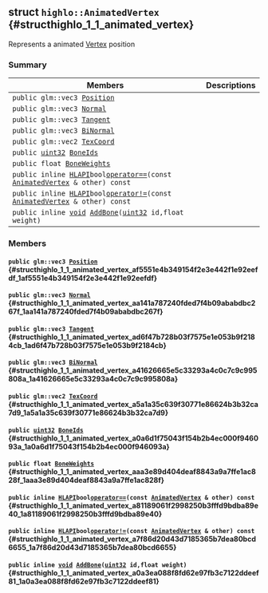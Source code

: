 ## struct `highlo::AnimatedVertex` {#structhighlo_1_1_animated_vertex}

Represents a animated [Vertex](docs-api/api-highlo--Vertex.md#structhighlo_1_1_vertex) position

### Summary

 Members                        | Descriptions                                
--------------------------------|---------------------------------------------
`public glm::vec3 `[`Position`](#structhighlo_1_1_animated_vertex_af5551e4b349154f2e3e442f1e92eefdf_1af5551e4b349154f2e3e442f1e92eefdf) | 
`public glm::vec3 `[`Normal`](#structhighlo_1_1_animated_vertex_aa141a787240fded7f4b09ababdbc267f_1aa141a787240fded7f4b09ababdbc267f) | 
`public glm::vec3 `[`Tangent`](#structhighlo_1_1_animated_vertex_ad6f47b728b03f7575e1e053b9f2184cb_1ad6f47b728b03f7575e1e053b9f2184cb) | 
`public glm::vec3 `[`BiNormal`](#structhighlo_1_1_animated_vertex_a41626665e5c33293a4c0c7c9c995808a_1a41626665e5c33293a4c0c7c9c995808a) | 
`public glm::vec2 `[`TexCoord`](#structhighlo_1_1_animated_vertex_a5a1a35c639f30771e86624b3b32ca7d9_1a5a1a35c639f30771e86624b3b32ca7d9) | 
`public `[`uint32`](#_base_types_8h_a1134b580f8da4de94ca6b1de4d37975e_1a1134b580f8da4de94ca6b1de4d37975e)` `[`BoneIds`](#structhighlo_1_1_animated_vertex_a0a6d1f75043f154b2b4ec000f946093a_1a0a6d1f75043f154b2b4ec000f946093a) | 
`public float `[`BoneWeights`](#structhighlo_1_1_animated_vertex_aaa3e89d404deaf8843a9a7ffe1ac828f_1aaa3e89d404deaf8843a9a7ffe1ac828f) | 
`public inline `[`HLAPI`](#_core_8h_a1d2309cd37fc69b9129facf43df916ea_1a1d2309cd37fc69b9129facf43df916ea)` bool `[`operator==`](#structhighlo_1_1_animated_vertex_a81189061f2998250b3fffd9bdba89e40_1a81189061f2998250b3fffd9bdba89e40)`(const `[`AnimatedVertex`](#structhighlo_1_1_animated_vertex)` & other) const` | 
`public inline `[`HLAPI`](#_core_8h_a1d2309cd37fc69b9129facf43df916ea_1a1d2309cd37fc69b9129facf43df916ea)` bool `[`operator!=`](#structhighlo_1_1_animated_vertex_a7f86d20d43d7185365b7dea80bcd6655_1a7f86d20d43d7185365b7dea80bcd6655)`(const `[`AnimatedVertex`](#structhighlo_1_1_animated_vertex)` & other) const` | 
`public inline `[`void`](#imgui__impl__opengl3__loader_8h_ac668e7cffd9e2e9cfee428b9b2f34fa7_1ac668e7cffd9e2e9cfee428b9b2f34fa7)` `[`AddBone`](#structhighlo_1_1_animated_vertex_a0a3ea088f8fd62e97fb3c7122ddeef81_1a0a3ea088f8fd62e97fb3c7122ddeef81)`(`[`uint32`](#_base_types_8h_a1134b580f8da4de94ca6b1de4d37975e_1a1134b580f8da4de94ca6b1de4d37975e)` id,float weight)` | 

### Members

#### `public glm::vec3 `[`Position`](#structhighlo_1_1_animated_vertex_af5551e4b349154f2e3e442f1e92eefdf_1af5551e4b349154f2e3e442f1e92eefdf) {#structhighlo_1_1_animated_vertex_af5551e4b349154f2e3e442f1e92eefdf_1af5551e4b349154f2e3e442f1e92eefdf}

#### `public glm::vec3 `[`Normal`](#structhighlo_1_1_animated_vertex_aa141a787240fded7f4b09ababdbc267f_1aa141a787240fded7f4b09ababdbc267f) {#structhighlo_1_1_animated_vertex_aa141a787240fded7f4b09ababdbc267f_1aa141a787240fded7f4b09ababdbc267f}

#### `public glm::vec3 `[`Tangent`](#structhighlo_1_1_animated_vertex_ad6f47b728b03f7575e1e053b9f2184cb_1ad6f47b728b03f7575e1e053b9f2184cb) {#structhighlo_1_1_animated_vertex_ad6f47b728b03f7575e1e053b9f2184cb_1ad6f47b728b03f7575e1e053b9f2184cb}

#### `public glm::vec3 `[`BiNormal`](#structhighlo_1_1_animated_vertex_a41626665e5c33293a4c0c7c9c995808a_1a41626665e5c33293a4c0c7c9c995808a) {#structhighlo_1_1_animated_vertex_a41626665e5c33293a4c0c7c9c995808a_1a41626665e5c33293a4c0c7c9c995808a}

#### `public glm::vec2 `[`TexCoord`](#structhighlo_1_1_animated_vertex_a5a1a35c639f30771e86624b3b32ca7d9_1a5a1a35c639f30771e86624b3b32ca7d9) {#structhighlo_1_1_animated_vertex_a5a1a35c639f30771e86624b3b32ca7d9_1a5a1a35c639f30771e86624b3b32ca7d9}

#### `public `[`uint32`](#_base_types_8h_a1134b580f8da4de94ca6b1de4d37975e_1a1134b580f8da4de94ca6b1de4d37975e)` `[`BoneIds`](#structhighlo_1_1_animated_vertex_a0a6d1f75043f154b2b4ec000f946093a_1a0a6d1f75043f154b2b4ec000f946093a) {#structhighlo_1_1_animated_vertex_a0a6d1f75043f154b2b4ec000f946093a_1a0a6d1f75043f154b2b4ec000f946093a}

#### `public float `[`BoneWeights`](#structhighlo_1_1_animated_vertex_aaa3e89d404deaf8843a9a7ffe1ac828f_1aaa3e89d404deaf8843a9a7ffe1ac828f) {#structhighlo_1_1_animated_vertex_aaa3e89d404deaf8843a9a7ffe1ac828f_1aaa3e89d404deaf8843a9a7ffe1ac828f}

#### `public inline `[`HLAPI`](#_core_8h_a1d2309cd37fc69b9129facf43df916ea_1a1d2309cd37fc69b9129facf43df916ea)` bool `[`operator==`](#structhighlo_1_1_animated_vertex_a81189061f2998250b3fffd9bdba89e40_1a81189061f2998250b3fffd9bdba89e40)`(const `[`AnimatedVertex`](#structhighlo_1_1_animated_vertex)` & other) const` {#structhighlo_1_1_animated_vertex_a81189061f2998250b3fffd9bdba89e40_1a81189061f2998250b3fffd9bdba89e40}

#### `public inline `[`HLAPI`](#_core_8h_a1d2309cd37fc69b9129facf43df916ea_1a1d2309cd37fc69b9129facf43df916ea)` bool `[`operator!=`](#structhighlo_1_1_animated_vertex_a7f86d20d43d7185365b7dea80bcd6655_1a7f86d20d43d7185365b7dea80bcd6655)`(const `[`AnimatedVertex`](#structhighlo_1_1_animated_vertex)` & other) const` {#structhighlo_1_1_animated_vertex_a7f86d20d43d7185365b7dea80bcd6655_1a7f86d20d43d7185365b7dea80bcd6655}

#### `public inline `[`void`](#imgui__impl__opengl3__loader_8h_ac668e7cffd9e2e9cfee428b9b2f34fa7_1ac668e7cffd9e2e9cfee428b9b2f34fa7)` `[`AddBone`](#structhighlo_1_1_animated_vertex_a0a3ea088f8fd62e97fb3c7122ddeef81_1a0a3ea088f8fd62e97fb3c7122ddeef81)`(`[`uint32`](#_base_types_8h_a1134b580f8da4de94ca6b1de4d37975e_1a1134b580f8da4de94ca6b1de4d37975e)` id,float weight)` {#structhighlo_1_1_animated_vertex_a0a3ea088f8fd62e97fb3c7122ddeef81_1a0a3ea088f8fd62e97fb3c7122ddeef81}

